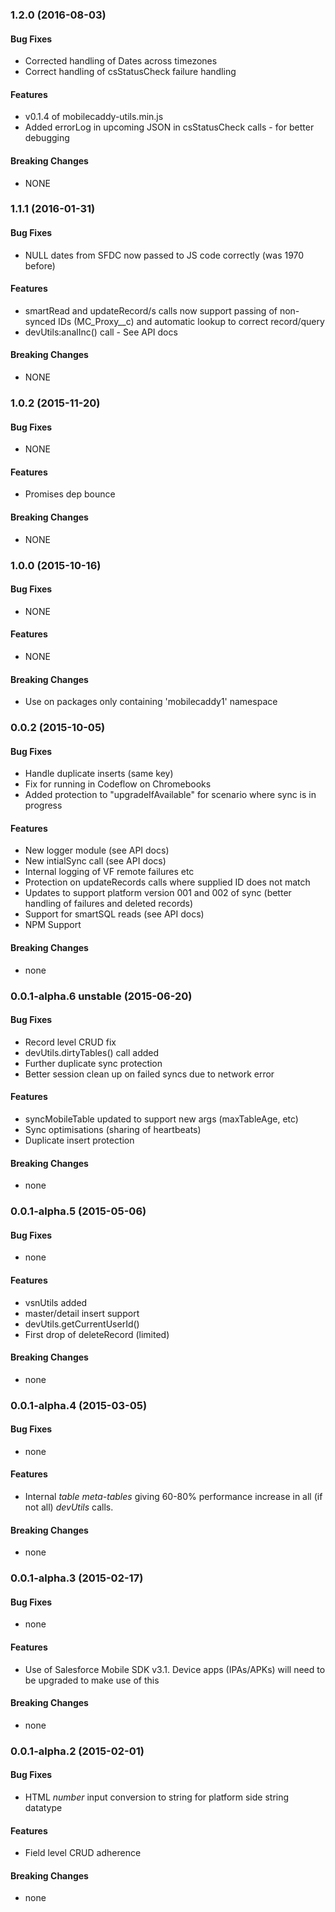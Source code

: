 ### 1.2.0  (2016-08-03)

#### Bug Fixes

* Corrected handling of Dates across timezones
* Correct handling of csStatusCheck failure handling

#### Features

* v0.1.4 of mobilecaddy-utils.min.js
* Added errorLog in upcoming JSON in csStatusCheck calls - for better debugging

#### Breaking Changes

* NONE

### 1.1.1  (2016-01-31)


#### Bug Fixes

* NULL dates from SFDC now passed to JS code correctly (was 1970 before)

#### Features

* smartRead and updateRecord/s calls now support passing of non-synced IDs (MC_Proxy__c) and automatic lookup to correct record/query
* devUtils:analInc() call - See API docs

#### Breaking Changes

* NONE


### 1.0.2  (2015-11-20)


#### Bug Fixes

* NONE

#### Features

* Promises dep bounce

#### Breaking Changes

* NONE


### 1.0.0  (2015-10-16)


#### Bug Fixes

* NONE

#### Features

* NONE

#### Breaking Changes

* Use on packages only containing 'mobilecaddy1' namespace


### 0.0.2 (2015-10-05)


#### Bug Fixes

* Handle duplicate inserts (same key)
* Fix for running in Codeflow on Chromebooks
* Added protection to "upgradeIfAvailable" for scenario where sync is in progress

#### Features

* New logger module (see API docs)
* New intialSync call (see API docs)
* Internal logging of VF remote failures etc
* Protection on updateRecords calls where supplied ID does not match
* Updates to support platform version 001 and 002 of sync (better handling of failures and deleted records)
* Support for smartSQL reads (see API docs)
* NPM Support

#### Breaking Changes

* none


### 0.0.1-alpha.6 unstable (2015-06-20)


#### Bug Fixes

* Record level CRUD fix
* devUtils.dirtyTables() call added
* Further duplicate sync protection
* Better session clean up on failed syncs due to network error

#### Features

* syncMobileTable updated to support new args (maxTableAge, etc)
* Sync optimisations (sharing of heartbeats)
* Duplicate insert protection

#### Breaking Changes

* none

### 0.0.1-alpha.5 (2015-05-06)


#### Bug Fixes

* none

#### Features

* vsnUtils added
* master/detail insert support
* devUtils.getCurrentUserId()
* First drop of deleteRecord (limited)

#### Breaking Changes

* none


### 0.0.1-alpha.4 (2015-03-05)


#### Bug Fixes

* none

#### Features

* Internal _table meta-tables_ giving 60-80% performance increase in all (if not all) _devUtils_ calls.

#### Breaking Changes

* none


### 0.0.1-alpha.3 (2015-02-17)


#### Bug Fixes

* none

#### Features

* Use of Salesforce Mobile SDK v3.1. Device apps (IPAs/APKs) will need to be upgraded to make use of this

#### Breaking Changes

* none


### 0.0.1-alpha.2 (2015-02-01)


#### Bug Fixes

* HTML _number_ input conversion to string for platform side string datatype

#### Features

* Field level CRUD adherence

#### Breaking Changes

* none